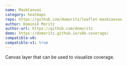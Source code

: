 ```yaml
---
name: MaskCanvas
category: heatmaps
repo: https://github.com/domoritz/leaflet-maskcanvas
author: Dominik Moritz
author-url: https://github.com/domoritz
demo: https://domoritz.github.io/vbb-coverage/
compatible-v0:
compatible-v1: true
---
```


Canvas layer that can be used to visualize coverage.

